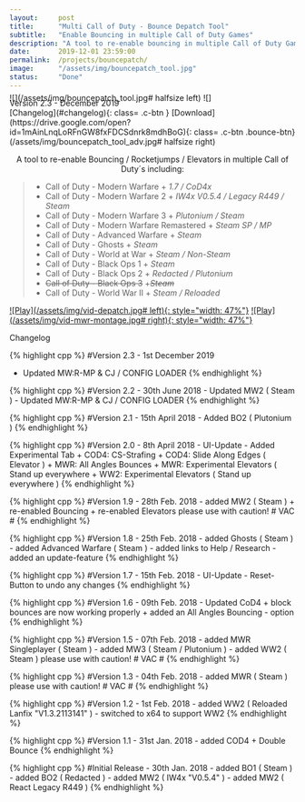 ```yaml
---
layout:     post
title:      "Multi Call of Duty - Bounce Depatch Tool"
subtitle:   "Enable Bouncing in multiple Call of Duty Games"
description: "A tool to re-enable bouncing in multiple Call of Duty Games. Supported Games: MW2; MW3; MW-R; Advanced Warfare, Ghosts, World At War; World War II; Black Ops 1 & 2"
date:       2019-12-01 23:59:00
permalink:  /projects/bouncepatch/
image:      "/assets/img/bouncepatch_tool.jpg"
status:     "Done"
---
```


<div class="md_flex-container"> 
      <div class="content-title"> Version 2.3 - December 2019
            <div class="md_flex-item" style="float: right" markdown="1"> 
[Changelog](#changelog){: class= .c-btn }
[Download](https://drive.google.com/open?id=1mAinLnqLoRFnGW8fxFDCSdnrk8mdhBoG){: class= .c-btn .bounce-btn} 
</div></div></div>

<div class="padding-1l" style="margin-top: -2.5rem"></div>
<div align="center"><div class="seperator-100p"></div></div>
<div class="padding-1l" style="margin-bottom: -1rem"></div>

![](/assets/img/bouncepatch_tool.jpg# halfsize left) ![](/assets/img/bouncepatch_tool_adv.jpg# halfsize right) 

<p align="center">A tool to re-enable Bouncing / Rocketjumps / Elevators in multiple Call of Duty´s including:​</p>

>  - Call of Duty - Modern Warfare
      + _1.7 / CoD4x_
>  - ​​Call of Duty - Modern Warfare 2
      + _IW4x V0.5.4 / Legacy R449 / Steam_
>  - ​​Call of Duty - Modern Warfare 3
      + _Plutonium / Steam_
>  - Call of Duty - Modern Warfare Remastered
      + ​​_Steam SP / MP_
>  - Call of Duty - Advanced Warfare
      + ​​_Steam_
>  - Call of Duty - Ghosts
      + ​​_Steam_
>  - Call of Duty - World at War
      + _​​Steam / Non-Steam_
>  - Call of Duty - Black Ops 1
      + _​​Steam_
>  - ​​​Call of Duty - Black Ops 2
      + _​​​Redacted / Plutonium_
>  - ~~Call of Duty - Black Ops 3~~
      + ~~_​Steam_~~
>  - Call of Duty - World War II
      + _​​Steam / Reloaded_

<div class="padding-1l"></div>
<div align="center"><div class="seperator-75p"></div></div>
<div class="padding-1l"></div>

[![Play](/assets/img/vid-depatch.jpg# left){: style="width: 47%"}](https://www.youtube.com/watch?v=9nrkyITri2A) [![Play](/assets/img/vid-mwr-montage.jpg# right){: style="width: 47%"}](https://www.youtube.com/watch?v=qhXSROY-tRE)

<!-- tag for quick links -->
<a name="changelog"></a>
<div class="padding-1l"></div>
<div align="center"><div class="seperator-75p"></div></div>
<div class="padding-1l"></div>


<div class="content-title">
	Changelog
</div>



{% highlight cpp %}
#Version 2.3 - 1st December 2019
  - Updated MW:R-MP & CJ / CONFIG LOADER
{% endhighlight %}

{% highlight cpp %}
#Version 2.2 - 30th June 2018
    - Updated MW2 ( Steam )
    - Updated MW:R-MP & CJ / CONFIG LOADER
{% endhighlight %}

{% highlight cpp %}
#Version 2.1 - 15th April 2018
    - Added BO2 ( Plutonium )
{% endhighlight %}

{% highlight cpp %}
#Version 2.0 - ​8th April 2018
    - UI-Update
    - Added Experimental Tab
      + COD4: CS-Strafing
      + COD4: Slide Along Edges ( Elevator )
      + MWR: All Angles Bounces
      + MWR: Experimental Elevators ( Stand up everywhere 
      + WW2: Experimental Elevators ( Stand up everywhere )
{% endhighlight %}

{% highlight cpp %}
#Version 1.9 - ​28th Feb. 2018
    - added MW2 ( Steam )
      + re-enabled Bouncing
      + re-enabled Elevators 
        please use with caution! # VAC # 
{% endhighlight %}

{% highlight cpp %}
#Version 1.8 - ​25th Feb. 2018
    - added Ghosts ( Steam ) 
    - added Advanced Warfare ( Steam )
    - added links to Help / Research
    - added an update-feature
{% endhighlight %}

{% highlight cpp %}
#Version 1.7 - ​15th Feb. 2018
    - UI-Update
    - Reset-Button to undo any changes
{% endhighlight %}

{% highlight cpp %}
#Version 1.6 - ​09th Feb. 2018
    - Updated CoD4
      + block bounces are now working properly
      + added an All Angles Bouncing - option
{% endhighlight %}

{% highlight cpp %}
#Version 1.5 - ​07th Feb. 2018
    - added MWR Singleplayer ( Steam )
    - added MW3 ( Steam / Plutonium )
    - added WW2 ( Steam )
      please use with caution! # VAC # 
{% endhighlight %}

{% highlight cpp %}
#Version 1.3 - ​04th Feb. 2018
    - added MWR ( Steam )
      please use with caution! # VAC # 
{% endhighlight %}

{% highlight cpp %}
#Version 1.2 - ​1st Feb. 2018
    - added WW2 ( Reloaded Lanfix "V1.3.2113141" )
    - switched to x64 to support WW2
{% endhighlight %}

{% highlight cpp %}
#Version 1.1 - ​31st Jan. 2018
    - added COD4 
      + Double Bounce
{% endhighlight %}

{% highlight cpp %}
#Initial Release - ​30th Jan. 2018
    - added BO1 ( Steam )
    - added BO2 ( Redacted )
    - added MW2 ( IW4x "V0.5.4" )
    - added MW2 ( React Legacy R449 )
{% endhighlight %}